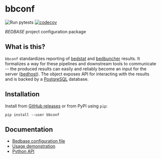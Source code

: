 # bbconf

![Run pytests](https://github.com/databio/bbconf/workflows/Run%20pytests/badge.svg)
[![codecov](https://codecov.io/gh/databio/bbconf/branch/master/graph/badge.svg)](https://codecov.io/gh/databio/bbconf)

*BEDBASE* project configuration package

## What is this?

`bbconf` standardizes reporting of [bedstat](https://github.com/databio/bedstat) and [bedbuncher](https://github.com/databio/bedsbuncher) results. It formalizes a way for these pipelines and downstream tools to communicate -- the produced results can easily and reliably become an
input for the server ([bedhost](https://github.com/databio/bedhost)). The object exposes API for interacting with the results and is backed by a [PostgreSQL](https://www.postgresql.org/) database.

## Installation

Install from [GitHub releases](https://github.com/databio/bbconf/releases) or from PyPI using `pip`:
```
pip install --user bbconf
```

## Documentation
- [Bedbase configuration file](docs/config.ipynb)
- [Usage demonstration](docs/demo.ipynb)
- [Python API](docs/bbc_api.md)

